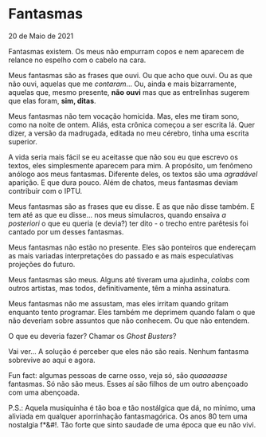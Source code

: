 # Fantasmas

20 de Maio de 2021



Fantasmas existem. Os meus não empurram copos e nem aparecem de relance no espelho com o cabelo na cara.

Meus fantasmas são as frases que ouvi. Ou que acho que ouvi. Ou as que não ouvi, aquelas que me *contaram*... Ou, ainda e mais bizarramente, aquelas que, mesmo presente, **não** **ouvi** mas que as entrelinhas sugerem que elas foram, **sim, ditas**.

Meus fantasmas não tem vocação homicida. Mas, eles me tiram sono, como na noite de ontem. Aliás, esta crônica começou a ser escrita lá. Quer dizer, a versão da madrugada, editada no meu cérebro, tinha uma escrita superior.

A vida seria mais fácil se eu aceitasse que não sou eu que escrevo os textos, eles simplesmente aparecem para mim. A propósito, um fenômeno anólogo aos meus fantasmas. Diferente deles, os textos são uma *agradável* aparição. E que dura pouco. Além de chatos, meus fantasmas deviam contribuir com o IPTU.

Meus fantasmas são as frases que eu disse. E as que não disse também. E tem até as que eu disse... nos meus simulacros, quando ensaiva *a posteriori* o que eu queria (e devia?) ter dito - o trecho entre parêtesis foi cantado por um desses fantasmas.

Meus fantasmas não estão no presente. Eles são ponteiros que endereçam as mais variadas interpretações do passado e as mais especulativas projeções do futuro.

Meus fantasmas são meus.  Alguns até tiveram uma ajudinha, *colabs* com outros artistas, mas todos, definitivamente, têm a minha assinatura.

Meus fantasmas não me assustam, mas eles irritam quando gritam enquanto tento programar. Eles também me deprimem quando falam o que não deveriam sobre assuntos que não conhecem. Ou que não entendem.

O que eu deveria fazer? Chamar os *Ghost Busters*?

Vai ver... A solução é perceber que eles não são reais. Nenhum fantasma sobrevive ao aqui e agora.



Fun fact: algumas pessoas de carne osso, veja só, são *quaaaaase* fantasmas. Só não são meus. Esses aí são filhos de um outro abençoado com uma abençoada.

P.S.: Aquela musiquinha é tão boa e tão nostálgica que dá, no mínimo, uma aliviada em qualquer aporrinhação fantasmagórica. Os anos 80 tem uma nostalgia f*&#!. Tão forte que sinto saudade de uma época que eu não vivi.